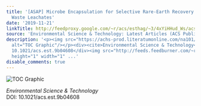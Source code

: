 ```yaml
---
title: '[ASAP] Microbe Encapsulation for Selective Rare-Earth Recovery from Electronic
  Waste Leachates'
date: '2019-11-21'
linkTitle: http://feedproxy.google.com/~r/acs/esthag/~3/4xYiHHud_Ws/acs.est.9b04608
source: 'Environmental Science & Technology: Latest Articles (ACS Publications)'
description: '<p><img src="https://achs-prod.literatumonline.com/na101/home/literatum/publisher/achs/journals/content/esthag/0/esthag.ahead-of-print/acs.est.9b04608/20191120/images/medium/es9b04608_0001.gif"
  alt="TOC Graphic"/></p><div><cite>Environmental Science & Technology</cite></div><div>DOI:
  10.1021/acs.est.9b04608</div><img src="http://feeds.feedburner.com/~r/acs/esthag/~4/4xYiHHud_Ws"
  height="1" width="1" ...'
disable_comments: true
---
```

<p><img src="https://achs-prod.literatumonline.com/na101/home/literatum/publisher/achs/journals/content/esthag/0/esthag.ahead-of-print/acs.est.9b04608/20191120/images/medium/es9b04608_0001.gif" alt="TOC Graphic"/></p><div><cite>Environmental Science & Technology</cite></div><div>DOI: 10.1021/acs.est.9b04608</div><img src="http://feeds.feedburner.com/~r/acs/esthag/~4/4xYiHHud_Ws" height="1" width="1" ...